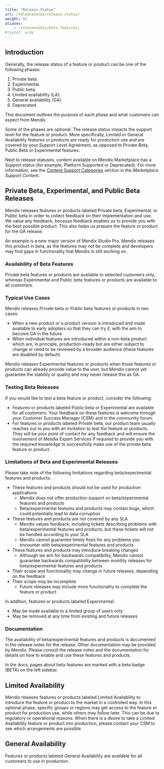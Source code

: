 ```yaml
---
title: "Release Status"
url: /releasenotes/release-status/
weight: 55
aliases:
    - /releasenotes/beta-features/ 
#layout: wide
---
```


## Introduction

Generally, the release status of a feature or product can be one of the following phases: 

1. Private beta. 
2. Experimental. 
3. Public beta. 
4. Limited availability (LA). 
5. General availability (GA). 
6. Deprecated 

This document outlines the purpose of each phase and what customers can expect from Mendix. 

Some of the phases are optional. The release status impacts the support level for the feature or product. More specifically, Limited or General Availability features or products are ready for production use and are covered by your Support Level Agreement, as opposed to Private Beta, Public Beta or Experimental features. 

Next to release statuses, content available on Mendix Marketplace has a Support status (for example, Platform Supported or Deprecated). For more information, see the [Content Support Categories](/appstore/marketplace-content-support/#category) section in the *Marketplace Support Content*. 

## Private Beta, Experimental, and Public Beta Releases 

Mendix releases features or products labeled Private beta, Experimental, or Public beta in order to collect feedback on their implementation and use. We value any feedback, because feedback enables us to provide you with the best possible product. This also helps us prepare the feature or product for the GA release. 

An example is a new major version of Mendix Studio Pro. Mendix releases this product in beta, as the features may not be complete and developers may find gaps in functionality that Mendix is still working on. 

### Availability of Beta Features 

Private beta features or products are available to selected customers only, whereas Experimental and Public beta features or products are available to all customers.  

### Typical Use Cases 

Mendix releases Private beta or Public beta features or products in two cases: 

* When a new product or a product version is introduced and made available to early adopters so that they can try it, with the aim to become GA in the future 
* When individual features are introduced within a non-beta product which are, in principle, production-ready but are either subject to change or need to be reviewed by a broader audience (these features are disabled by default) 

Mendix releases Experimental features or products when those features or products can already provide value to the user, but Mendix cannot yet guarantee the stability or quality and may never release this as GA. 

### Testing Beta Releases 

If you would like to test a beta feature or product, consider the following: 

* Features or products labeled Public beta or Experimental are available for all customers. Your feedback on these features is welcome through your Customer Success Manager (CSM) and in the community forum. 
* For features or products labeled Private beta, our product team usually reaches out to you with an invitation to test the feature or products. They will be your point of contact for any feedback and will ensure the involvement of Mendix Expert Services if required to provide you with the required knowledge to successfully make use of the private beta feature or product. 

### Limitations of Beta and Experimental Releases

Please take note of the following limitations regarding beta/experimental features and products: 

* These features and products should not be used for production applications 
    * Mendix does not offer production support on beta/experimental features and products 
    * Beta/experimental features and products may contain bugs, which could potentially lead to data corruption 
* These features and products are not covered by any SLA
    * Mendix values feedback, including tickets describing problems with beta/experimental features and products, but these tickets will not be handled according to your SLA 
    * Mendix cannot guarantee timely fixes for any problems you encounter with beta/experimental features and products 
* These features and products may introduce breaking changes
    * Although we aim for backwards compatibility, Mendix cannot guarantee backwards compatibility between monthly releases for beta/experimental features and products 
* Their scope and functionality may change in future releases, depending on the feedback 
* Their scope may be incomplete 
    * Future releases may include more functionality to complete the feature or product 

In addition, features or products labeled Experimental: 
* May be made available to a limited group of users only 
* May be removed at any time from existing and future releases 

### Documentation

The availability of beta/experimental features and products is documented in the release notes for the release. Other documentation may be provided by Mendix. Please consult the release notes and the documentation for details on how to enable and use these features and products.

In the docs, pages about beta features are marked with a beta badge (<text class="badge badge-pill badge-beta" style="margin-left:0px">BETA</text>) on the left sidebar.

## Limited Availability 

Mendix releases features or products labeled Limited Availability to introduce the feature or product to the market in a controlled way. In this optional phase, specific groups or regions may get access to the feature or product for production use, while others may follow later. This can be due to regulatory or operational reasons. When there is a desire to take a Limited Availability feature or product into production, please contact your CSM to see which arrangements are possible.  

## General Availability 

Features or products labeled General Availability are available for all customers to use in production.